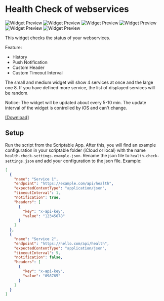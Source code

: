 # Health Check of webservices
![Widget Preview](https://raw.githubusercontent.com/ThisIsBenny/iOS-Widgets/main/Webservices-Health-Check/previewLight.jpeg)
![Widget Preview](https://raw.githubusercontent.com/ThisIsBenny/iOS-Widgets/main/Webservices-Health-Check/previewDark.jpeg)
![Widget Preview](https://raw.githubusercontent.com/ThisIsBenny/iOS-Widgets/main/Webservices-Health-Check/previewLight2.jpeg)
![Widget Preview](https://raw.githubusercontent.com/ThisIsBenny/iOS-Widgets/main/Webservices-Health-Check/previewDark2.jpeg)
![Widget Preview](https://raw.githubusercontent.com/ThisIsBenny/iOS-Widgets/main/Webservices-Health-Check/previewLight3.jpeg)
![Widget Preview](https://raw.githubusercontent.com/ThisIsBenny/iOS-Widgets/main/Webservices-Health-Check/previewDark3.jpeg)


This widget checks the status of your webservices.

Feature:
* History
* Push Notification
* Custom Header
* Custom Timeout Interval

The small and medium widget will show 4 services at once and the large one 8. If you have defined more service, the list of displayed services will be random.

Notice: The widget will be updated about every 5-10 min. The update interval of the widget is controlled by iOS and can't change.

[[Download]](https://raw.githubusercontent.com/ThisIsBenny/iOS-Widgets/main/Webservices-Health-Check/Webservices-Health-Check.js)

## Setup
Run the script from the Scriptable App. After this, you will find an example configuration in your scriptable folder (iCloud or local) with the name `health-check-settings.example.json`.
Rename the json file to `health-check-settings.json` and add your configuration to the json file. Example:

```json
[
  {
    "name": "Service 1",
    "endpoint": "https://example.com/api/health",
    "expectedContentType": "application/json",
    "timeoutInterval": 1,
    "notification": true,
    "headers": [
      {
        "key": "x-api-key",
        "value": "12345678"
      }
    ]
  },
  {
    "name": "Service 2",
    "endpoint": "https://hello.com/api/health",
    "expectedContentType": "application/json",
    "timeoutInterval": 5,
    "notification": false,
    "headers": [
      {
        "key": "x-api-key",
        "value": "098765"
      }
    ]
  }
]
```

